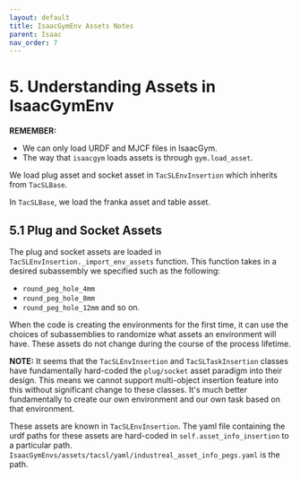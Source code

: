 ```yaml
---
layout: default
title: IsaacGymEnv Assets Notes
parent: Isaac
nav_order: 7
---
```


# 5. Understanding Assets in IsaacGymEnv

**REMEMBER:**
- We can only load URDF and MJCF files in IsaacGym.
- The way that `isaacgym` loads assets is through `gym.load_asset`. 

We load plug asset and socket asset in `TacSLEnvInsertion` which inherits from `TacSLBase`.

In `TacSLBase`, we load the franka asset and table asset.

## 5.1 Plug and Socket Assets

The plug and socket assets are loaded in `TacSLEnvInsertion._import_env_assets` function. This function takes in a desired subassembly we specified such as the following:
- `round_peg_hole_4mm`
- `round_peg_hole_8mm`
- `round_peg_hole_12mm`
and so on.

When the code is creating the environments for the first time, it can use the choices of subassemblies to randomize what assets an environment will have. These assets do not change during the course of the process lifetime.

**NOTE:** It seems that the `TacSLEnvInsertion` and `TacSLTaskInsertion` classes have fundamentally hard-coded the `plug/socket` asset paradigm into their design. This means we cannot support multi-object insertion feature into this without significant change to these classes. It's much better fundamentally to create our own environment and our own task based on that environment. 

These assets are known in `TacSLEnvInsertion`. The yaml file containing the urdf paths for these assets are hard-coded in `self.asset_info_insertion` to a particular path. `IsaacGymEnvs/assets/tacsl/yaml/industreal_asset_info_pegs.yaml` is the path. 